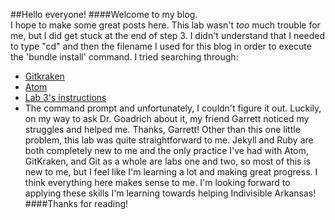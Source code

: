 ##Hello everyone!
####Welcome to my blog.  
I hope to make some great posts here.  This lab wasn't *too* much trouble for me, but I did get stuck at the end of step 3.  I didn't understand that I needed to type "cd" and then the filename I used for this blog in order to execute the 'bundle install' command.  I tried searching through:
- [Gitkraken](https://www.gitkraken.com/)
- [Atom](https://atom.io/)
- [Lab 3's instructions](https://hendrix-cs.github.io/csci340/labs/jekyll.html)
- The command prompt
and unfortunately, I couldn't figure it out.  Luckily, on my way to ask Dr. Goadrich about it, my friend Garrett noticed my struggles and helped me.  Thanks, Garrett!  Other than this one little problem, this lab was quite straightforward to me.  Jekyll and Ruby are both completely new to me and the only practice I've had with Atom, GitKraken, and Git as a whole are labs one and two, so most of this is new to me, but I feel like I'm learning a lot and making great progress.  I think everything here makes sense to me.  I'm looking forward to applying these skills I'm learning towards helping Indivisible Arkansas!
####Thanks for reading!
